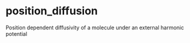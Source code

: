 # position_diffusion
Position dependent diffusivity of a molecule under an external harmonic potential
